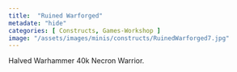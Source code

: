 ```yaml
---
title:  "Ruined Warforged"
metadate: "hide"
categories: [ Constructs, Games-Workshop ]
image: "/assets/images/minis/constructs/RuinedWarforged7.jpg"
---
```

Halved Warhammer 40k Necron Warrior.

